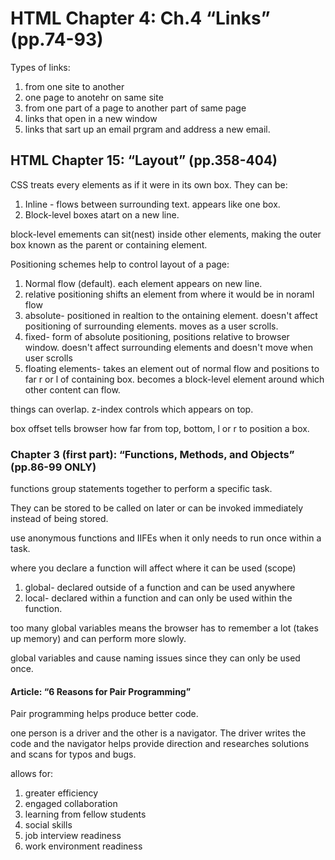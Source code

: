 # HTML Chapter 4: Ch.4 “Links” (pp.74-93)
Types of links: <a>
1. from one site to another
2. one page to anotehr on same site
3. from one part of a page to another part of same page
4. links that open in a new window
5. links that sart up an email prgram and address a new email.

## HTML Chapter 15: “Layout” (pp.358-404)
CSS treats every elements as if it were in its own box.  They can be:
1. Inline - flows between surrounding text.  appears like one box.
2. Block-level boxes atart on a new line.

block-level emements can sit(nest) inside other elements, making the outer box known as the parent or containing element.

Positioning schemes help to control layout of a page:
1. Normal flow (default). each element appears on new line.
2. relative positioning shifts an element from where it would be in noraml flow
3. absolute- positioned in realtion to the ontaining element.  doesn't affect positioning of surrounding elements.  moves as a user scrolls.
4. fixed- form of absolute positioning, positions relative to browser window. doesn't affect surrounding elements and doesn't move when user scrolls
5. floating elements- takes an element out of normal flow and positions to far r or l of containing box.  becomes a block-level element around which other content can flow.

things can overlap.  z-index controls which appears on top.

box offset tells browser how far from top, bottom, l or r to position a box.

### Chapter 3 (first part): “Functions, Methods, and Objects” (pp.86-99 ONLY)
functions group statements together to perform a specific task.

They can be stored to be called on later or can be invoked immediately instead of being stored.

use anonymous functions and IIFEs when it only needs to run once within a task.

where you declare a function will affect where it can be used (scope)
1. global- declared outside of a function and can be used anywhere
2. local- declared within a function and can only be used within the function.

too many global variables means the browser has to remember a lot (takes up memory) and can perform more slowly.

global variables and cause naming issues since they can only be used once.

#### Article: “6 Reasons for Pair Programming”
Pair programming helps produce better code.

one person is a driver and the other is a navigator.  The driver writes the code and the navigator helps provide direction and researches solutions and scans for typos and bugs.

allows for:
1. greater efficiency
2. engaged collaboration
3. learning from fellow students
4. social skills
5. job interview readiness
6. work environment readiness


